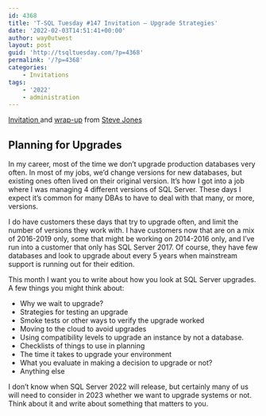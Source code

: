 ```yaml
---
id: 4368
title: 'T-SQL Tuesday #147 Invitation – Upgrade Strategies'
date: '2022-02-03T14:51:41+00:00'
author: way0utwest
layout: post
guid: 'http://tsqltuesday.com/?p=4368'
permalink: '/?p=4368'
categories:
    - Invitations
tags:
    - '2022'
    - administration
---
```


[Invitation ](https://voiceofthedba.com/2022/02/01/t-sql-tuesday-147-invitation-upgrade-strategies/) and [wrap-up](https://voiceofthedba.com/2022/02/24/t-sql-tuesday-147-wrap-up/) from [Steve Jones](https://voiceofthedba.com/)

## Planning for Upgrades

In my career, most of the time we don’t upgrade production databases very often. In most of my jobs, we’d change versions for new databases, but existing ones often lived on their original version. It’s how I got into a job where I was managing 4 different versions of SQL Server. These days I expect it’s common for many DBAs to have to deal with that many, or more, versions.

I do have customers these days that try to upgrade often, and limit the number of versions they work with. I have customers now that are on a mix of 2016-2019 only, some that might be working on 2014-2016 only, and I’ve run into a customer that only has SQL Server 2017. Of course, they have few databases and look to upgrade about every 5 years when mainstream support is running out for their edition.

This month I want you to write about how you look at SQL Server upgrades. A few things you might think about:

- Why we wait to upgrade?
- Strategies for testing an upgrade
- Smoke tests or other ways to verify the upgrade worked
- Moving to the cloud to avoid upgrades
- Using compatibility levels to upgrade an instance by not a database.
- Checklists of things to use in planning
- The time it takes to upgrade your environment
- What you evaluate in making a decision to upgrade or not?
- Anything else

I don’t know when SQL Server 2022 will release, but certainly many of us will need to consider in 2023 whether we want to upgrade systems or not. Think about it and write about something that matters to you.